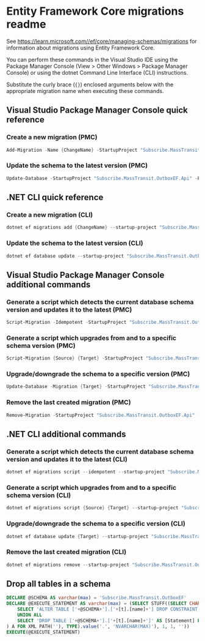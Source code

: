 # Entity Framework Core migrations readme

See <https://learn.microsoft.com//ef/core/managing-schemas/migrations> for information about migrations using Entity Framework Core.

You can perform these commands in the Visual Studio IDE using the Package Manager Console (View > Other Windows > Package Manager Console) or using the dotnet Command Line Interface (CLI) instructions.

Substitute the curly brace (`{}`) enclosed arguments below with the appropriate migration name when executing these commands.

## Visual Studio Package Manager Console quick reference

### Create a new migration (PMC)

```powershell
Add-Migration -Name {ChangeName} -StartupProject "Subscribe.MassTransit.OutboxEF.Api" -Project "Subscribe.MassTransit.OutboxEF.Infrastructure"
```

### Update the schema to the latest version (PMC)

```powershell
Update-Database -StartupProject "Subscribe.MassTransit.OutboxEF.Api" -Project "Subscribe.MassTransit.OutboxEF.Infrastructure"
```

## .NET CLI quick reference

### Create a new migration (CLI)

```powershell
dotnet ef migrations add {ChangeName} --startup-project "Subscribe.MassTransit.OutboxEF.Api" --project "Subscribe.MassTransit.OutboxEF.Infrastructure"
```

### Update the schema to the latest version (CLI)

```powershell
dotnet ef database update --startup-project "Subscribe.MassTransit.OutboxEF.Api" --project "Subscribe.MassTransit.OutboxEF.Infrastructure"
```

## Visual Studio Package Manager Console additional commands

### Generate a script which detects the current database schema version and updates it to the latest (PMC)

```powershell
Script-Migration -Idempotent -StartupProject "Subscribe.MassTransit.OutboxEF.Api" -Project "Subscribe.MassTransit.OutboxEF.Infrastructure"
```

### Generate a script which upgrades from and to a specific schema version (PMC)

```powershell
Script-Migration {Source} {Target} -StartupProject "Subscribe.MassTransit.OutboxEF.Api" -Project "Subscribe.MassTransit.OutboxEF.Infrastructure"
```

### Upgrade/downgrade the schema to a specific version (PMC)

```powershell
Update-Database -Migration {Target} -StartupProject "Subscribe.MassTransit.OutboxEF.Api" -Project "Subscribe.MassTransit.OutboxEF.Infrastructure"
```

### Remove the last created migration (PMC)

```powershell
Remove-Migration -StartupProject "Subscribe.MassTransit.OutboxEF.Api" -Project "Subscribe.MassTransit.OutboxEF.Infrastructure"
```

## .NET CLI additional commands

### Generate a script which detects the current database schema version and updates it to the latest (CLI)

```powershell
dotnet ef migrations script --idempotent --startup-project "Subscribe.MassTransit.OutboxEF.Api" --project "Subscribe.MassTransit.OutboxEF.Infrastructure"
```

### Generate a script which upgrades from and to a specific schema version (CLI)

```powershell
dotnet ef migrations script {Source} {Target} --startup-project "Subscribe.MassTransit.OutboxEF.Api" --project "Subscribe.MassTransit.OutboxEF.Infrastructure"
```

### Upgrade/downgrade the schema to a specific version (CLI)

```powershell
dotnet ef database update {Target} --startup-project "Subscribe.MassTransit.OutboxEF.Api" --project "Subscribe.MassTransit.OutboxEF.Infrastructure"
```

### Remove the last created migration (CLI)

```powershell
dotnet ef migrations remove --startup-project "Subscribe.MassTransit.OutboxEF.Api" --project "Subscribe.MassTransit.OutboxEF.Infrastructure"
```

## Drop all tables in a schema

```sql
DECLARE @SCHEMA AS varchar(max) = 'Subscribe.MassTransit.OutboxEF'
DECLARE @EXECUTE_STATEMENT AS varchar(max) = (SELECT STUFF((SELECT CHAR(13) + CHAR(10) + [Statement] FROM (
    SELECT 'ALTER TABLE ['+@SCHEMA+'].['+[t].[name]+'] DROP CONSTRAINT ['+[fk].[name]+']' AS [Statement] FROM [sys].[foreign_keys] AS [fk] INNER JOIN [sys].[tables] AS [t] ON [t].[object_id] = [fk].[parent_object_id] INNER JOIN [sys].[schemas] AS [s] ON [s].[schema_id] = [t].[schema_id] WHERE [s].[name] = @SCHEMA
    UNION ALL
    SELECT 'DROP TABLE ['+@SCHEMA+'].['+[t].[name]+']' AS [Statement] FROM [sys].[tables] AS [t] INNER JOIN [sys].[schemas] AS [s] ON [s].[schema_id] = [t].[schema_id] WHERE [s].[name] = @SCHEMA
) A FOR XML PATH(''), TYPE).value('.', 'NVARCHAR(MAX)'), 1, 1, ''))
EXECUTE(@EXECUTE_STATEMENT)
```

